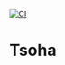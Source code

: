 [![CI](https://github.com/Pekk4/tsoha-ruokalistageneraattori/actions/workflows/CI.yml/badge.svg?branch=development)](https://github.com/Pekk4/tsoha-ruokalistageneraattori/actions/workflows/CI.yml)

# Tsoha
